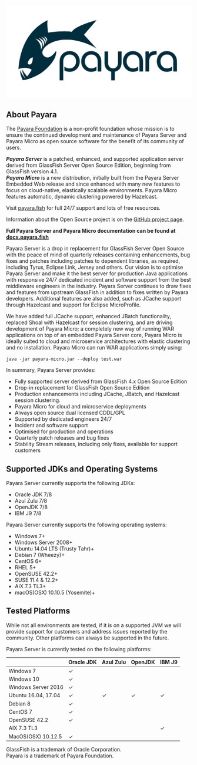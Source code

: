 ![#badassfish](payara-logo-blue.png)

## About Payara

The [Payara Foundation](http://www.payara.org) is a non-profit foundation whose mission is to ensure the continued development and maintenance of Payara Server and Payara Micro as open source software for the benefit of its community of users.

***Payara Server*** is a patched, enhanced, and supported application server derived from GlassFish Server Open Source Edition, beginning from GlassFish version 4.1.  
***Payara Micro*** is a new distribution, initially built from the Payara Server Embedded Web release and since enhanced with many new features to focus on cloud-native, elastically scalable environments. Payara Micro features automatic, dynamic clustering powered by Hazelcast.

Visit [payara.fish](https://www.payara.fish) for full 24/7 support and lots of free resources.

Information about the Open Source project is on the [GitHub project page](http://www.payara.org).

**Full Payara Server and Payara Micro documentation can be found at [docs.payara.fish](https://docs.payara.fish)**

Payara Server is a drop in replacement for GlassFish Server Open Source with the peace of mind of quarterly releases containing enhancements, bug fixes and patches including patches to dependent libraries, as required, including Tyrus, Eclipse Link, Jersey and others. Our vision is to optimise Payara Server and make it the best server for production Java applications with responsive 24/7 dedicated incident and software support from the best middleware engineers in the industry. Payara Server continues to draw fixes and features from upstream GlassFish in addition to fixes written by Payara developers. Additional features are also added, such as JCache support through Hazelcast and support for Eclipse MicroProfile.

We have added full JCache support, enhanced JBatch functionality, replaced Shoal with Hazelcast for session clustering, and are driving development of Payara Micro; a completely new way of running WAR applications on top of an embedded Payara Server core, Payara Micro is ideally suited to cloud and microservice architectures with elastic clustering and no installation. Payara Micro can run WAR applications simply using:

```
java -jar payara-micro.jar --deploy test.war
```

In summary, Payara Server provides:

* Fully supported server derived from GlassFish 4.x Open Source Edition
* Drop-in replacement for GlassFish Open Source Edition
* Production enhancements including JCache, JBatch, and Hazelcast session clustering.
* Payara Micro for cloud and microservice deployments
* Always open source dual licensed CDDL/GPL
* Supported by dedicated engineers 24/7
* Incident and software support
* Optimised for production and operations
* Quarterly patch releases and bug fixes
* Stability Stream releases, including only fixes, available for support customers

## Supported JDKs and Operating Systems

Payara Server currently supports the following JDKs:

* Oracle JDK 7/8
* Azul Zulu 7/8
* OpenJDK 7/8
* IBM J9 7/8

Payara Server currently supports the following operating systems:

* Windows 7+
* Windows Server 2008+
* Ubuntu 14.04 LTS (Trusty Tahr)+
* Debian 7 (Wheezy)+
* CentOS 6+
* RHEL 5+
* OpenSUSE 42.2+
* SUSE 11.4 & 12.2+
* AIX 7.3 TL3+
* macOS(OSX) 10.10.5 (Yosemite)+

## Tested Platforms

While not all environments are tested, if it is on a supported JVM we will provide support for customers and address issues reported by the community. Other platforms can always be supported in the future.

Payara Server is currently tested on the following platforms:

|                       |Oracle JDK     |Azul Zulu      |OpenJDK        |IBM J9 |
|---                    |---            |---            |---            |---    |
|Windows 7              |✓              |               |               |       |
|Windows 10             |✓              |               |               |       |
|Windows Server 2016    |✓              |               |               |       |
|Ubuntu 16.04, 17.04    |✓              |✓              |✓              |✓      |
|Debian 8               |✓              |               |               |       |
|CentOS 7               |✓              |               |               |       |
|OpenSUSE 42.2          |✓              |               |               |       |
|AIX 7.3 TL3            |               |               |               |✓       |
|MacOS(OSX) 10.12.5     |✓              |               |               |       |

GlassFish is a trademark of Oracle Corporation.  
Payara is a trademark of Payara Foundation.
